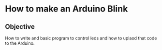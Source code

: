 # How to make an Arduino Blink

## Objective

How to write and basic program to control leds and how to uplaod that code to the Arduino.
